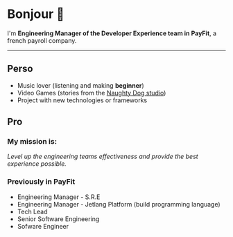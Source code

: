 # Bonjour 👋

I'm **Engineering Manager of the Developer Experience team in PayFit**, a french payroll company.

---

## Perso
- Music lover (listening and making __beginner__)
- Video Games (stories from the [Naughty Dog studio](https://www.naughtydog.com/))
- Project with new technologies or frameworks

## Pro

### My mission is:
_Level up the engineering teams effectiveness and provide the best experience possible._

### Previously in PayFit
- Engineering Manager - S.R.E
- Engineering Manager - Jetlang Platform (build programming language)
- Tech Lead
- Senior Software Engineering
- Sofware Engineer
